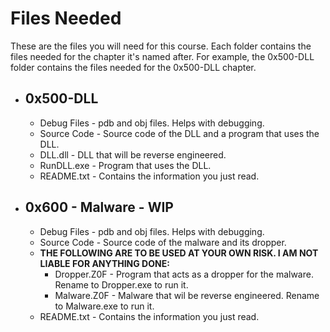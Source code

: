 # Files Needed
These are the files you will need for this course. Each folder contains the files needed for the chapter it's named after. For example, the 0x500-DLL folder contains the files needed for the 0x500-DLL chapter.

* ## 0x500-DLL
  * Debug Files - pdb and obj files. Helps with debugging.
  * Source Code - Source code of the DLL and a program that uses the DLL.
  * DLL.dll - DLL that will be reverse engineered.
  * RunDLL.exe - Program that uses the DLL.
  * README.txt - Contains the information you just read.

* ## 0x600 - Malware - WIP
  * Debug Files - pdb and obj files. Helps with debugging.
  * Source Code - Source code of the malware and its dropper.
  * **THE FOLLOWING ARE TO BE USED AT YOUR OWN RISK. I AM NOT LIABLE FOR ANYTHING DONE:**
    * Dropper.Z0F - Program that acts as a dropper for the malware. Rename to Dropper.exe to run it.
    * Malware.Z0F - Malware that wil be reverse engineered. Rename to Malware.exe to run it.
  * README.txt - Contains the information you just read.